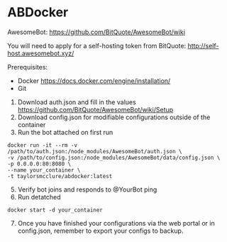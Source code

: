 # ABDocker

AwesomeBot: https://github.com/BitQuote/AwesomeBot/wiki

You will need to apply for a self-hosting token from BitQuote: http://self-host.awesomebot.xyz/

Prerequisites:
* Docker https://docs.docker.com/engine/installation/
* Git

1. Download auth.json and fill in the values https://github.com/BitQuote/AwesomeBot/wiki/Setup
2. Download config.json for modifiable configurations outside of the container
3. Run the bot attached on first run 

```
docker run -it --rm -v /path/to/auth.json:/node_modules/AwesomeBot/auth.json \
-v /path/to/config.json:/node_modules/AwesomeBot/data/config.json \
-p 0.0.0.0:80:8080 \
--name your_container \
-t taylorsmcclure/abdocker:latest
```
5) Verify bot joins and responds to @YourBot ping
6) Run detatched
```
docker start -d your_container
```
7) Once you have finished your configurations via the web portal or in config.json, remember to export your configs to backup.
